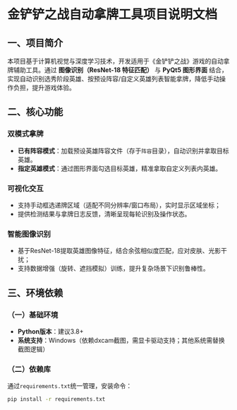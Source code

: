 # 金铲铲之战自动拿牌工具项目说明文档

## 一、项目简介
本项目基于计算机视觉与深度学习技术，开发适用于《金铲铲之战》游戏的自动拿牌辅助工具。通过 **图像识别（ResNet-18 特征匹配）** 与 **PyQt5 图形界面** 结合，实现自动识别选秀阶段英雄、按预设阵容/自定义英雄列表智能拿牌，降低手动操作负担，提升游戏体验。

## 二、核心功能
### 双模式拿牌
- **已有阵容模式**：加载预设英雄阵容文件（存于`阵容`目录），自动识别并拿取目标英雄。
- **指定英雄模式**：通过图形界面勾选目标英雄，精准拿取自定义列表内英雄。

### 可视化交互
- 支持手动框选递牌区域（适配不同分辨率/窗口布局），实时显示区域坐标；
- 提供检测结果与拿牌日志反馈，清晰呈现每轮识别及操作状态。

### 智能图像识别
- 基于ResNet-18提取英雄图像特征，结合余弦相似度匹配，应对皮肤、光影干扰；
- 支持数据增强（旋转、遮挡模拟）训练，提升复杂场景下识别鲁棒性。

## 三、环境依赖
### （一）基础环境
- **Python版本**：建议3.8+
- **系统支持**：Windows（依赖dxcam截图，需显卡驱动支持；其他系统需替换截图逻辑）

### （二）依赖库
通过`requirements.txt`统一管理，安装命令：
```bash
pip install -r requirements.txt
